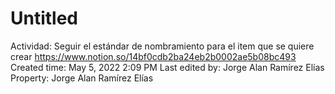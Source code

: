 # Untitled

Actividad: Seguir el estándar de nombramiento para el item que se quiere crear https://www.notion.so/14bf0cdb2ba24eb2b0002ae5b08bc493 
Created time: May 5, 2022 2:09 PM
Last edited by: Jorge Alan Ramírez Elías
Property: Jorge Alan Ramírez Elías